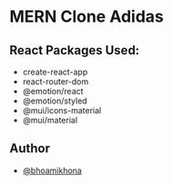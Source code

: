 # MERN Clone Adidas

## React Packages Used:

- create-react-app
- react-router-dom
- @emotion/react
- @emotion/styled
- @mui/icons-material
- @mui/material

## Author

- [@bhoamikhona](https://github.com/bhoamikhona)
